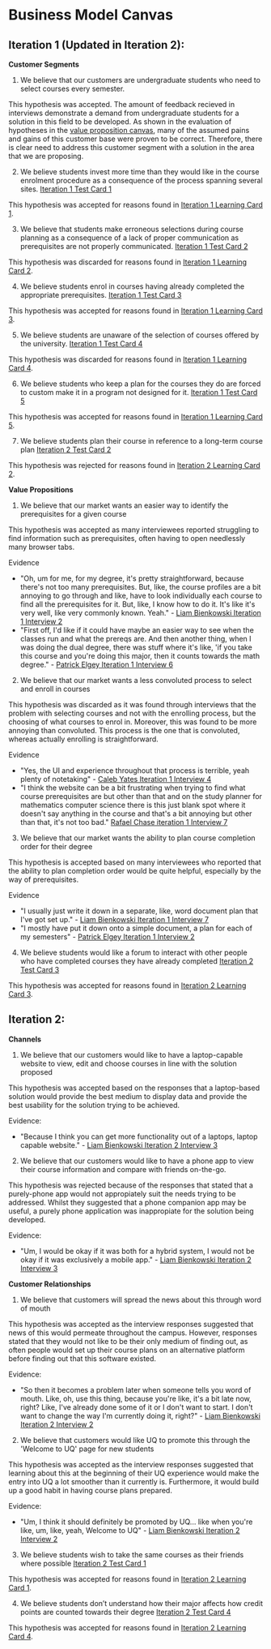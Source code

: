 # Business Model Canvas
## Iteration 1 (Updated in Iteration 2):
**Customer Segments**
1) We believe that our customers are undergraduate students who need to select courses every semester.

This hypothesis was accepted. The amount of feedback recieved in interviews demonstrate a demand from undergraduate students for a solution in this field to be developed. As shown in the evaluation of hypotheses in the [value proposition canvas](value_proposition_canvas.md), many of the assumed pains and gains of this customer base were proven to be correct. Therefore, there is clear need to address this customer segment with a solution in the area that we are proposing.  

2) We believe students invest more time than they would like in the course enrolment procedure as a consequence of the process spanning several sites. [Iteration 1 Test Card 1](test_cards.md)

This hypothesis was accepted for reasons found in [Iteration 1 Learning Card 1](../iteration_1/learning_cards.md).

3) We believe that students make erroneous selections during course planning as a consequence of a lack of proper communication as prerequisites are not properly communicated. [Iteration 1 Test Card 2](../iteration_1/test_cards.md)

This hypothesis was discarded for reasons found in [Iteration 1 Learning Card 2](../iteration_1/learning_cards.md).

4) We believe students enrol in courses having already completed the appropriate prerequisites. [Iteration 1 Test Card 3](../iteration_1/test_cards.md)

This hypothesis was accepted for reasons found in [Iteration 1 Learning Card 3](../iteration_1/learning_cards.md).

5) We believe students are unaware of the selection of courses offered by the university. [Iteration 1 Test Card 4](../iteration_1/test_cards.md)

This hypothesis was discarded for reasons found in [Iteration 1 Learning Card 4](../iteration_1/learning_cards.md).

6) We believe students who keep a plan for the courses they do are forced to custom make it in a program not designed for it. [Iteration 1 Test Card 5](../iteration_1/test_cards.md)

This hypothesis was accepted for reasons found in [Iteration 1 Learning Card 5](../iteration_1/learning_cards.md).

7) We believe students plan their course in reference to a long-term course plan [Iteration 2 Test Card 2](../iteration_2/test_cards.md)

This hypothesis was rejected for reasons found in [Iteration 2 Learning Card 2](../iteration_2/learning_cards.md).

**Value Propositions**
1) We believe that our market wants an easier way to identify the prerequisites for a given course

This hypothesis was accepted as many interviewees reported struggling to find information such as prerequisites, often having to open needlessly many browser tabs.

Evidence
- "Oh, um for me, for my degree, it's pretty straightforward, because there's not too many prerequisites. But, like, the course profiles are a bit annoying to go through and like, have to look individually each course to find all the prerequisites for it. But, like, I know how to do it. It's like it's very well, like very commonly known. Yeah." - [Liam Bienkowski Iteration 1 Interview 2](../../interviews/iteration_1/liam_bienkowski/liam_bienkowski_2025-08-20_2.md)
- "First off, I'd like if it could have maybe an easier way to see when the classes run and what the prereqs are. And then another thing, when I was doing the dual degree, there was stuff where it's like, 'if you take this course and you're doing this major, then it counts towards the math degree." - [Patrick Elgey Iteration 1 Interview 6](../../interviews/iteration_1/patrick/PATRICK_2025_09_01_6.md)

2) We believe that our market wants a less convoluted process to select and enroll in courses

This hypothesis was discarded as it was found through interviews that the problem with selecting courses and not with the enrolling process, but the choosing of what courses to enrol in. Moreover, this was found to be more annoying than convoluted. This process is the one that is convoluted, whereas actually enrolling is straightforward.

Evidence
- "Yes, the UI and experience throughout that process is terrible, yeah plenty of notetaking" - [Caleb Yates Iteration 1 Interview 4](../../interviews/iteration_1/caleby/CALEB_2025_8_22_4.md)
- "I think the website can be a bit frustrating when trying to find what course prerequisites are but other than that and on the study planner for mathematics computer science there is this just blank spot where it doesn't say anything in the course and that's a bit annoying but other than that, it's not too bad." [Rafael Chase iteration 1 Interview 7](../../interviews/iteration_1/rafael_chase/rafael_2025_08_28_7.md)

3) We believe that our market wants the ability to plan course completion order for their degree

This hypothesis is accepted based on many interviewees who reported that the ability to plan completion order would be quite helpful, especially by the way of prerequisites. 

Evidence
- "I usually just write it down in a separate, like, word document plan that I've got set up." - [Liam Bienkowski Iteration 1 Interview 7](../../interviews/iteration_1/liam_bienkowski/liam_bienkowski_2025-08-27_7.md)
- "I mostly have put it down onto a simple document, a plan for each of my semesters" - [Patrick Elgey Iteration 1 Interview 2](../../interviews/iteration_1/patrick/PATRICK_2025_08_25_2.md)

4) We believe students would like a forum to interact with other people who have completed courses they have already completed [Iteration 2 Test Card 3](../iteration_2/test_cards.md)

This hypothesis was accepted for reasons found in [Iteration 2 Learning Card 3](../iteration_2/learning_cards.md).

## Iteration 2:
**Channels**
1) We believe that our customers would like to have a laptop-capable website to view, edit and choose courses in line with the solution proposed

This hypothesis was accepted based on the responses that a laptop-based solution would provide the best medium to display data and provide the best usability for the solution trying to be achieved. 

Evidence:
- "Because I think you can get more functionality out of a laptops, laptop capable website." - [Liam Bienkowski Iteration 2 Interview 3](../../interviews/iteration_2/liam_bienkowski/liam_bienkowski_2025-09-20_3.md)

2) We believe that our customers would like to have a phone app to view their course information and compare with friends on-the-go.

This hypothesis was rejected because of the responses that stated that a purely-phone app would not appropiately suit the needs trying to be addressed. Whilst they suggested that a phone companion app may be useful, a purely phone application was inappropiate for the solution being developed. 

Evidence:
- "Um, I would be okay if it was both for a hybrid system, I would not be okay if it was exclusively a mobile app." - [Liam Bienkowski Iteration 2 Interview 3](../../interviews/iteration_2/liam_bienkowski/liam_bienkowski_2025-09-20_3.md)

**Customer Relationships**
1) We believe that customers will spread the news about this through word of mouth

This hypothesis was accepted as the interview responses suggested that news of this would permeate throughout the campus. However, responses stated that they would not like to be their only medium of finding out, as often people would set up their course plans on an alternative platform before finding out that this software existed.

Evidence:
- "So then it becomes a problem later when someone tells you word of mouth. Like, oh, use this thing, because you're like, it's a bit late now, right? Like, I've already done some of it or I don't want to start. I don't want to change the way I'm currently doing it, right?" - [Liam Bienkowski Iteration 2 Interview 2](../../interviews/iteration_2/liam_bienkowski/liam_bienkowski_2025-09-18_2.md)

2) We believe that customers would like UQ to promote this through the 'Welcome to UQ' page for new students

This hypothesis was accepted as the interview responses suggested that learning about this at the beginning of their UQ experience would make the entry into UQ a lot smoother than it currently is. Furthermore, it would build up a good habit in having course plans prepared. 

Evidence:
- "Um, I think it should definitely be promoted by UQ... like when you're like, um, like, yeah, Welcome to UQ" - [Liam Bienkowski Iteration 2 Interview 2](../../interviews/iteration_2/liam_bienkowski/liam_bienkowski_2025-09-18_2.md)

3) We believe students wish to take the same courses as their friends where possible [Iteration 2 Test Card 1](../iteration_2/test_cards.md)

This hypothesis was accepted for reasons found in [Iteration 2 Learning Card 1](../iteration_2/learning_cards.md).

4) We believe students don’t understand how their major affects how credit points are counted towards their degree [Iteration 2 Test Card 4](../iteration_2/test_cards.md)

This hypothesis was accepted for reasons found in [Iteration 2 Learning Card 4](../iteration_2/learning_cards.md).